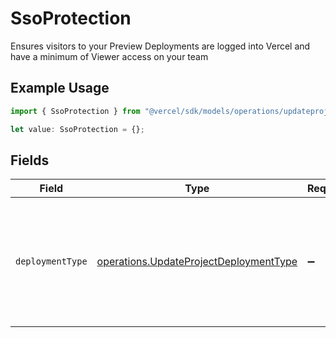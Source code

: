 # SsoProtection

Ensures visitors to your Preview Deployments are logged into Vercel and have a minimum of Viewer access on your team

## Example Usage

```typescript
import { SsoProtection } from "@vercel/sdk/models/operations/updateproject.js";

let value: SsoProtection = {};
```

## Fields

| Field                                                                                                       | Type                                                                                                        | Required                                                                                                    | Description                                                                                                 |
| ----------------------------------------------------------------------------------------------------------- | ----------------------------------------------------------------------------------------------------------- | ----------------------------------------------------------------------------------------------------------- | ----------------------------------------------------------------------------------------------------------- |
| `deploymentType`                                                                                            | [operations.UpdateProjectDeploymentType](../../models/operations/updateprojectdeploymenttype.md)            | :heavy_minus_sign:                                                                                          | Specify if the Vercel Authentication (SSO Protection) will apply to every Deployment Target or just Preview |